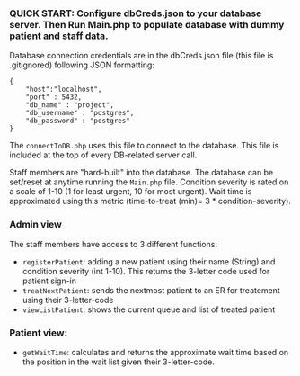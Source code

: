 

### QUICK START: Configure dbCreds.json to your database server. Then Run Main.php to populate database with dummy patient and staff data.

Database connection credentials are in the dbCreds.json file (this file is .gitignored) following JSON formatting:
```JS
{
    "host":"localhost",
    "port" : 5432,
    "db_name" : "project",
    "db_username" : "postgres",
    "db_password" : "postgres"
}
```
The ``connectToDB.php`` uses this file to connect to the database. This file is included at the top of every DB-related server call. 

Staff members are "hard-built" into the database. The database can be set/reset at anytime running the ``Main.php`` file. 
Condition severity is rated on a scale of 1-10 (1 for least urgent, 10 for most urgent). Wait time is approximated using this metric (time-to-treat (min)= 3 * condition-severity). 

### Admin view
The staff members have access to 3 different functions:
- ``registerPatient``: adding a new patient using their name (String) and condition severity (int 1-10). This returns the 3-letter code used for patient sign-in
- ``treatNextPatient``: sends the nextmost patient to an ER for treatement using their 3-letter-code
- ``viewListPatient``: shows the current queue and list of treated patient

### Patient view:
- ``getWaitTime``: calculates and returns the approximate wait time based on the position in the wait list given their 3-letter-code. 

